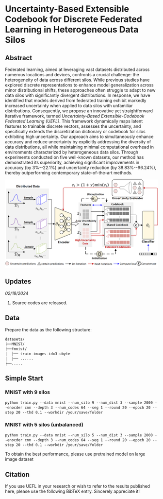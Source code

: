 # Uncertainty-Based Extensible Codebook for Discrete Federated Learning in Heterogeneous Data Silos


## Abstract
Federated learning, aimed at leveraging vast datasets distributed across numerous locations and devices, confronts a crucial challenge: the heterogeneity of data across different silos. While previous studies have explored discrete representations to enhance model generalization across minor distributional shifts, these approaches often struggle to adapt to new data silos with significantly divergent distributions. In response, we have identified that models derived from federated training exhibit markedly increased uncertainty when applied to data silos with unfamiliar distributions. Consequently, we propose an innovative yet straightforward iterative framework, termed *Uncertainty-Based Extensible-Codebook Federated Learning (UEFL)*. This framework dynamically maps latent features to trainable discrete vectors, assesses the uncertainty, and specifically extends the discretization dictionary or codebook for silos exhibiting high uncertainty. Our approach aims to simultaneously enhance accuracy and reduce uncertainty by explicitly addressing the diversity of data distributions, all while maintaining minimal computational overhead in environments characterized by heterogeneous data silos. Through experiments conducted on five well-known datasets, our method has demonstrated its superiority, achieving significant improvements in accuracy (by 3\%--22.1\%) and uncertainty reduction (by 38.83\%--96.24\%), thereby outperforming contemporary state-of-the-art methods.

![image](https://github.com/destiny301/uefl/blob/main/flowchart.png)

## Updates
*02/18/2024*

1. Source codes are released.

## Data
Prepare the data as the following structure:
```shell
datasets/
├──MNIST/
├──fmnist/
│  ├── train-images-idx3-ubyte
│  ├── ......
├──.....
```

## Simple Start
### MNIST with 9 silos
```shell
python train.py --data mnist --num_silo 9 --num_dist 3 --sample 2000 --enocder cnn --depth 3 --num_codes 64 --seg 1 --round 20 --epoch 20 --step 20 --thd 0.1 --workdir /your/save/folder
```

### MNIST with 5 silos (unbalanced)
```shell
python train.py --data mnist --num_silo 5 --num_dist 3 --sample 2000 --enocder cnn --depth 3 --num_codes 64 --seg 1 --round 20 --epoch 20 --step 20 --thd 0.1 --workdir /your/save/folder
```
To obtain the best performance, please use pretrained model on large image dataset

## Citation
If you use UEFL in your research or wish to refer to the results published here, please use the following BibTeX entry. Sincerely appreciate it!
